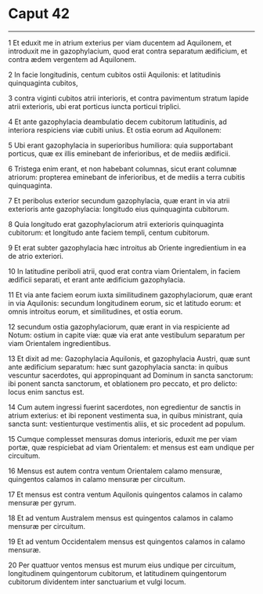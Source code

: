 # Caput 42

***

1 Et eduxit me in atrium exterius per viam ducentem ad Aquilonem, et introduxit me in gazophylacium, quod erat contra separatum ædificium, et contra ædem vergentem ad Aquilonem.

2 In facie longitudinis, centum cubitos ostii Aquilonis: et latitudinis quinquaginta cubitos,

3 contra viginti cubitos atrii interioris, et contra pavimentum stratum lapide atrii exterioris, ubi erat porticus iuncta porticui triplici.

4 Et ante gazophylacia deambulatio decem cubitorum latitudinis, ad interiora respiciens viæ cubiti unius. Et ostia eorum ad Aquilonem:

5 Ubi erant gazophylacia in superioribus humiliora: quia supportabant porticus, quæ ex illis eminebant de inferioribus, et de mediis ædificii.

6 Tristega enim erant, et non habebant columnas, sicut erant columnæ atriorum: propterea eminebant de inferioribus, et de mediis a terra cubitis quinquaginta.

7 Et peribolus exterior secundum gazophylacia, quæ erant in via atrii exterioris ante gazophylacia: longitudo eius quinquaginta cubitorum.

8 Quia longitudo erat gazophylaciorum atrii exterioris quinquaginta cubitorum: et longitudo ante faciem templi, centum cubitorum.

9 Et erat subter gazophylacia hæc introitus ab Oriente ingredientium in ea de atrio exteriori.

10 In latitudine periboli atrii, quod erat contra viam Orientalem, in faciem ædificii separati, et erant ante ædificium gazophylacia.

11 Et via ante faciem eorum iuxta similitudinem gazophylaciorum, quæ erant in via Aquilonis: secundum longitudinem eorum, sic et latitudo eorum: et omnis introitus eorum, et similitudines, et ostia eorum.

12 secundum ostia gazophylaciorum, quæ erant in via respiciente ad Notum: ostium in capite viæ: quæ via erat ante vestibulum separatum per viam Orientalem ingredientibus.

13 Et dixit ad me: Gazophylacia Aquilonis, et gazophylacia Austri, quæ sunt ante ædificium separatum: hæc sunt gazophylacia sancta: in quibus vescuntur sacerdotes, qui appropinquant ad Dominum in sancta sanctorum: ibi ponent sancta sanctorum, et oblationem pro peccato, et pro delicto: locus enim sanctus est.

14 Cum autem ingressi fuerint sacerdotes, non egredientur de sanctis in atrium exterius: et ibi reponent vestimenta sua, in quibus ministrant, quia sancta sunt: vestienturque vestimentis aliis, et sic procedent ad populum.

15 Cumque complesset mensuras domus interioris, eduxit me per viam portæ, quæ respiciebat ad viam Orientalem: et mensus est eam undique per circuitum.

16 Mensus est autem contra ventum Orientalem calamo mensuræ, quingentos calamos in calamo mensuræ per circuitum.

17 Et mensus est contra ventum Aquilonis quingentos calamos in calamo mensuræ per gyrum.

18 Et ad ventum Australem mensus est quingentos calamos in calamo mensuræ per circuitum.

19 Et ad ventum Occidentalem mensus est quingentos calamos in calamo mensuræ.

20 Per quattuor ventos mensus est murum eius undique per circuitum, longitudinem quingentorum cubitorum, et latitudinem quingentorum cubitorum dividentem inter sanctuarium et vulgi locum.

